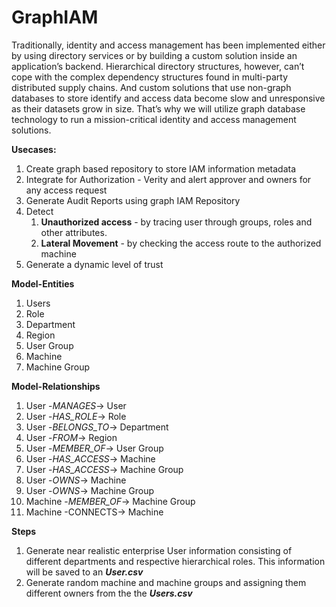 # GraphIAM

Traditionally, identity and access management has been implemented either by using directory services or by building a custom solution inside an application’s backend.
Hierarchical directory structures, however, can’t cope with the complex dependency structures found in multi-party distributed supply chains. And custom solutions that use non-graph databases to store identify and access data become slow and unresponsive as their datasets grow in size.
That’s why we will utilize graph database technology to run a mission-critical identity and access management solutions.

**Usecases:**
1. Create graph based repository to store IAM information metadata
2. Integrate for Authorization - Verity and alert approver and owners for any access request
3. Generate Audit Reports using graph IAM Repository
4. Detect 
   1. **Unauthorized access** - by tracing user through groups, roles and other attributes.
   2. **Lateral Movement** - by checking the access route to the authorized machine
5. Generate a dynamic level of trust

**Model-Entities**
1. Users
2. Role
3. Department
4. Region
5. User Group
6. Machine
7. Machine Group

**Model-Relationships**
1. User -*MANAGES*-> User
2. User -*HAS_ROLE*-> Role
3. User -*BELONGS_TO*-> Department
4. User -*FROM*-> Region
5. User -*MEMBER_OF*-> User Group
6. User -*HAS_ACCESS*-> Machine
7. User -*HAS_ACCESS*-> Machine Group
8. User -*OWNS*-> Machine
9. User -*OWNS*-> Machine Group
10. Machine -*MEMBER_OF*-> Machine Group
11. Machine -CONNECTS-> Machine

**Steps**
1. Generate near realistic enterprise User information consisting of different departments and respective hierarchical roles. This information will be saved to an ***User.csv***
2. Generate random machine and machine groups and assigning them different owners from the the ***Users.csv***
